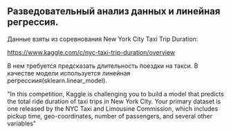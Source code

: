 ## Разведовательный анализ данных и линейная регрессия.
Данные взяты из соревнования New York City Taxi Trip Duration:

https://www.kaggle.com/c/nyc-taxi-trip-duration/overview

В нем требуется предсказать длительность поездки на такси.
В качестве модели используется линейная регрессиия(sklearn.linear_model).


"In this competition, Kaggle is challenging you to build a model that predicts the total ride duration of taxi trips in New York City. Your primary dataset is one released by the NYC Taxi and Limousine Commission, which includes pickup time, geo-coordinates, number of passengers, and several other variables"

